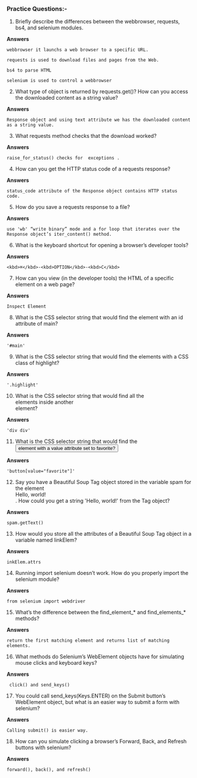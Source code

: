 
### Practice Questions:-

1. Briefly describe the differences between the webbrowser, requests, bs4, and selenium modules.

**Answers**
```
webbrowser it launchs a web browser to a specific URL.

requests is used to download files and pages from the Web.

bs4 to parse HTML

selenium is used to control a webbrowser
```
2. What type of object is returned by requests.get()? How can you access the downloaded content as a string value?

**Answers**
```
Response object and using text attribute we has the downloaded content as a string value.
```
3. What requests method checks that the download worked?

**Answers**
```
raise_for_status() checks for  exceptions .
```
4. How can you get the HTTP status code of a requests response?

**Answers**
```
status_code attribute of the Response object contains HTTP status code.
```
5. How do you save a requests response to a file?

**Answers**
```
use 'wb' “write binary” mode and a for loop that iterates over the Response object’s iter_content() method.
```
6. What is the keyboard shortcut for opening a browser’s developer tools?

**Answers**

```
<kbd>⌘</kbd>-<kbd>OPTION</kbd>-<kbd>C</kbd>
```
7. How can you view (in the developer tools) the HTML of a specific element on a web page?

**Answers**
```
Inspect Element
```
8. What is the CSS selector string that would find the element with an id attribute of main?

**Answers**
```
'#main'
```
9. What is the CSS selector string that would find the elements with a CSS class of highlight?

**Answers**
```
'.highlight'
```
10. What is the CSS selector string that would find all the <div> elements inside another <div> element?

**Answers**
```
'div div'
```
11. What is the CSS selector string that would find the <button> element with a value attribute set to favorite?

**Answers**
```
'button[value="favorite"]'
```
12. Say you have a Beautiful Soup Tag object stored in the variable spam for the element <div>Hello, world!</div>. How could you get a string 'Hello, world!' from the Tag object?

**Answers**
```
spam.getText()
```

13. How would you store all the attributes of a Beautiful Soup Tag object in a variable named linkElem?

**Answers**
```
inkElem.attrs
```
14. Running import selenium doesn’t work. How do you properly import the selenium module?

**Answers**

```from selenium import webdriver```

15. What’s the difference between the find_element_* and find_elements_* methods?

**Answers**
```
return the first matching element and returns list of matching elements.
```
16. What methods do Selenium’s WebElement objects have for simulating mouse clicks and keyboard keys?

**Answers**

``` click() and send_keys()```

17. You could call send_keys(Keys.ENTER) on the Submit button’s WebElement object, but what is an easier way to submit a form with selenium?

**Answers**
```
Calling submit() is easier way.
```
18. How can you simulate clicking a browser’s Forward, Back, and Refresh buttons with selenium?

**Answers**

```forward(), back(), and refresh()```

